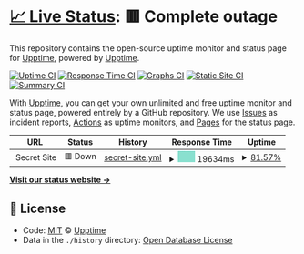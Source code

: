 # [📈 Live Status](https://demo.upptime.js.org): <!--live status--> **🟥 Complete outage**

This repository contains the open-source uptime monitor and status page for [Upptime](https://upptime.js.org), powered by [Upptime](https://github.com/upptime/upptime).

[![Uptime CI](https://github.com/koj-co/upptime/workflows/Uptime%20CI/badge.svg)](https://github.com/koj-co/upptime/actions?query=workflow%3A%22Uptime+CI%22)
[![Response Time CI](https://github.com/koj-co/upptime/workflows/Response%20Time%20CI/badge.svg)](https://github.com/koj-co/upptime/actions?query=workflow%3A%22Response+Time+CI%22)
[![Graphs CI](https://github.com/koj-co/upptime/workflows/Graphs%20CI/badge.svg)](https://github.com/koj-co/upptime/actions?query=workflow%3A%22Graphs+CI%22)
[![Static Site CI](https://github.com/koj-co/upptime/workflows/Static%20Site%20CI/badge.svg)](https://github.com/koj-co/upptime/actions?query=workflow%3A%22Static+Site+CI%22)
[![Summary CI](https://github.com/koj-co/upptime/workflows/Summary%20CI/badge.svg)](https://github.com/koj-co/upptime/actions?query=workflow%3A%22Summary+CI%22)

With [Upptime](https://upptime.js.org), you can get your own unlimited and free uptime monitor and status page, powered entirely by a GitHub repository. We use [Issues](https://github.com/upptime/upptime/issues) as incident reports, [Actions](https://github.com/PH4NTOMiki/uptime-checker/actions) as uptime monitors, and [Pages](https://demo.upptime.js.org) for the status page.

<!--start: status pages-->
<!-- This summary is generated by Upptime (https://github.com/upptime/upptime) -->
<!-- Do not edit this manually, your changes will be overwritten -->
<!-- prettier-ignore -->
| URL | Status | History | Response Time | Uptime |
| --- | ------ | ------- | ------------- | ------ |
| <img alt="" src="https://icons.duckduckgo.com/ip3/null.ico" height="13"> Secret Site | 🟥 Down | [secret-site.yml](https://github.com/PH4NTOMiki/uptime-checker/commits/HEAD/history/secret-site.yml) | <details><summary><img alt="Response time graph" src="./graphs/secret-site/response-time-week.png" height="20"> 19634ms</summary><br><a href="https://PH4NTOMiki.github.io/uptime-checker/history/secret-site"><img alt="Response time 4987" src="https://img.shields.io/endpoint?url=https%3A%2F%2Fraw.githubusercontent.com%2FPH4NTOMiki%2Fuptime-checker%2FHEAD%2Fapi%2Fsecret-site%2Fresponse-time.json"></a><br><a href="https://PH4NTOMiki.github.io/uptime-checker/history/secret-site"><img alt="24-hour response time 19617" src="https://img.shields.io/endpoint?url=https%3A%2F%2Fraw.githubusercontent.com%2FPH4NTOMiki%2Fuptime-checker%2FHEAD%2Fapi%2Fsecret-site%2Fresponse-time-day.json"></a><br><a href="https://PH4NTOMiki.github.io/uptime-checker/history/secret-site"><img alt="7-day response time 19634" src="https://img.shields.io/endpoint?url=https%3A%2F%2Fraw.githubusercontent.com%2FPH4NTOMiki%2Fuptime-checker%2FHEAD%2Fapi%2Fsecret-site%2Fresponse-time-week.json"></a><br><a href="https://PH4NTOMiki.github.io/uptime-checker/history/secret-site"><img alt="30-day response time 17725" src="https://img.shields.io/endpoint?url=https%3A%2F%2Fraw.githubusercontent.com%2FPH4NTOMiki%2Fuptime-checker%2FHEAD%2Fapi%2Fsecret-site%2Fresponse-time-month.json"></a><br><a href="https://PH4NTOMiki.github.io/uptime-checker/history/secret-site"><img alt="1-year response time 6540" src="https://img.shields.io/endpoint?url=https%3A%2F%2Fraw.githubusercontent.com%2FPH4NTOMiki%2Fuptime-checker%2FHEAD%2Fapi%2Fsecret-site%2Fresponse-time-year.json"></a></details> | <details><summary><a href="https://PH4NTOMiki.github.io/uptime-checker/history/secret-site">81.57%</a></summary><a href="https://PH4NTOMiki.github.io/uptime-checker/history/secret-site"><img alt="All-time uptime 99.70%" src="https://img.shields.io/endpoint?url=https%3A%2F%2Fraw.githubusercontent.com%2FPH4NTOMiki%2Fuptime-checker%2FHEAD%2Fapi%2Fsecret-site%2Fuptime.json"></a><br><a href="https://PH4NTOMiki.github.io/uptime-checker/history/secret-site"><img alt="24-hour uptime 79.89%" src="https://img.shields.io/endpoint?url=https%3A%2F%2Fraw.githubusercontent.com%2FPH4NTOMiki%2Fuptime-checker%2FHEAD%2Fapi%2Fsecret-site%2Fuptime-day.json"></a><br><a href="https://PH4NTOMiki.github.io/uptime-checker/history/secret-site"><img alt="7-day uptime 81.57%" src="https://img.shields.io/endpoint?url=https%3A%2F%2Fraw.githubusercontent.com%2FPH4NTOMiki%2Fuptime-checker%2FHEAD%2Fapi%2Fsecret-site%2Fuptime-week.json"></a><br><a href="https://PH4NTOMiki.github.io/uptime-checker/history/secret-site"><img alt="30-day uptime 95.51%" src="https://img.shields.io/endpoint?url=https%3A%2F%2Fraw.githubusercontent.com%2FPH4NTOMiki%2Fuptime-checker%2FHEAD%2Fapi%2Fsecret-site%2Fuptime-month.json"></a><br><a href="https://PH4NTOMiki.github.io/uptime-checker/history/secret-site"><img alt="1-year uptime 99.63%" src="https://img.shields.io/endpoint?url=https%3A%2F%2Fraw.githubusercontent.com%2FPH4NTOMiki%2Fuptime-checker%2FHEAD%2Fapi%2Fsecret-site%2Fuptime-year.json"></a></details>

<!--end: status pages-->

[**Visit our status website →**](https://demo.upptime.js.org)

## 📄 License

- Code: [MIT](./LICENSE) © [Upptime](https://upptime.js.org)
- Data in the `./history` directory: [Open Database License](https://opendatacommons.org/licenses/odbl/1-0/)
